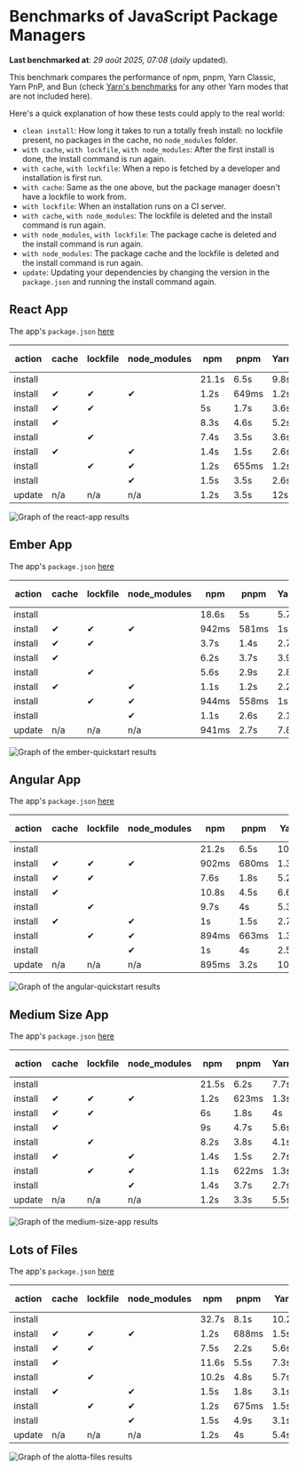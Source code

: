 # Benchmarks of JavaScript Package Managers

**Last benchmarked at**: _29 août 2025, 07:08_ (_daily_ updated).

This benchmark compares the performance of npm, pnpm, Yarn Classic, Yarn PnP, and Bun (check [Yarn's benchmarks](https://yarnpkg.com/benchmarks) for any other Yarn modes that are not included here).

Here's a quick explanation of how these tests could apply to the real world:

- `clean install`: How long it takes to run a totally fresh install: no lockfile present, no packages in the cache, no `node_modules` folder.
- `with cache`, `with lockfile`, `with node_modules`: After the first install is done, the install command is run again.
- `with cache`, `with lockfile`: When a repo is fetched by a developer and installation is first run.
- `with cache`: Same as the one above, but the package manager doesn't have a lockfile to work from.
- `with lockfile`: When an installation runs on a CI server.
- `with cache`, `with node_modules`: The lockfile is deleted and the install command is run again.
- `with node_modules`, `with lockfile`: The package cache is deleted and the install command is run again.
- `with node_modules`: The package cache and the lockfile is deleted and the install command is run again.
- `update`: Updating your dependencies by changing the version in the `package.json` and running the install command again.

## React App

The app's `package.json` [here](./fixtures/react-app/package.json)

| action  | cache | lockfile | node_modules| npm | pnpm | Yarn | Yarn PnP | Bun |
| ---     | ---   | ---      | ---         | --- | ---  | ---  | ---      | --- |
| install |       |          |             | 21.1s | 6.5s | 9.8s | 2.7s | 1.4s |
| install | ✔     | ✔        | ✔           | 1.2s | 649ms | 1.2s | n/a | 34ms |
| install | ✔     | ✔        |             | 5s | 1.7s | 3.6s | 983ms | 449ms |
| install | ✔     |          |             | 8.3s | 4.6s | 5.2s | 2.4s | 420ms |
| install |       | ✔        |             | 7.4s | 3.5s | 3.6s | 982ms | 419ms |
| install | ✔     |          | ✔           | 1.4s | 1.5s | 2.6s | n/a | 33ms |
| install |       | ✔        | ✔           | 1.2s | 655ms | 1.2s | n/a | 30ms |
| install |       |          | ✔           | 1.5s | 3.5s | 2.6s | n/a | 29ms |
| update  | n/a | n/a | n/a | 1.2s | 3.5s | 12s | 3.1s | 34ms |

<img alt="Graph of the react-app results" src="results/img/react-app.svg" />

## Ember App

The app's `package.json` [here](./fixtures/ember-quickstart/package.json)

| action  | cache | lockfile | node_modules| npm | pnpm | Yarn | Yarn PnP | Bun |
| ---     | ---   | ---      | ---         | --- | ---  | ---  | ---      | --- |
| install |       |          |             | 18.6s | 5s | 5.7s | 2.3s | 1.1s |
| install | ✔     | ✔        | ✔           | 942ms | 581ms | 1s | n/a | 26ms |
| install | ✔     | ✔        |             | 3.7s | 1.4s | 2.7s | 873ms | 323ms |
| install | ✔     |          |             | 6.2s | 3.7s | 3.9s | 2s | 325ms |
| install |       | ✔        |             | 5.6s | 2.9s | 2.8s | 868ms | 329ms |
| install | ✔     |          | ✔           | 1.1s | 1.2s | 2.2s | n/a | 26ms |
| install |       | ✔        | ✔           | 944ms | 558ms | 1s | n/a | 24ms |
| install |       |          | ✔           | 1.1s | 2.6s | 2.1s | n/a | 24ms |
| update  | n/a | n/a | n/a | 941ms | 2.7s | 7.8s | 2.9s | 26ms |

<img alt="Graph of the ember-quickstart results" src="results/img/ember-quickstart.svg" />

## Angular App

The app's `package.json` [here](./fixtures/angular-quickstart/package.json)

| action  | cache | lockfile | node_modules| npm | pnpm | Yarn | Yarn PnP | Bun |
| ---     | ---   | ---      | ---         | --- | ---  | ---  | ---      | --- |
| install |       |          |             | 21.2s | 6.5s | 10.8s | 2.8s | 1.8s |
| install | ✔     | ✔        | ✔           | 902ms | 680ms | 1.3s | n/a | 28ms |
| install | ✔     | ✔        |             | 7.6s | 1.8s | 5.2s | 1.2s | 822ms |
| install | ✔     |          |             | 10.8s | 4.5s | 6.6s | 2.3s | 809ms |
| install |       | ✔        |             | 9.7s | 4s | 5.3s | 1.2s | 807ms |
| install | ✔     |          | ✔           | 1s | 1.5s | 2.7s | n/a | 28ms |
| install |       | ✔        | ✔           | 894ms | 663ms | 1.3s | n/a | 26ms |
| install |       |          | ✔           | 1s | 4s | 2.5s | n/a | 26ms |
| update  | n/a | n/a | n/a | 895ms | 3.2s | 10.3s | 2.7s | 33ms |

<img alt="Graph of the angular-quickstart results" src="results/img/angular-quickstart.svg" />

## Medium Size App

The app's `package.json` [here](./fixtures/medium-size-app/package.json)

| action  | cache | lockfile | node_modules| npm | pnpm | Yarn | Yarn PnP | Bun |
| ---     | ---   | ---      | ---         | --- | ---  | ---  | ---      | --- |
| install |       |          |             | 21.5s | 6.2s | 7.7s | 3s | 1.3s |
| install | ✔     | ✔        | ✔           | 1.2s | 623ms | 1.3s | n/a | 31ms |
| install | ✔     | ✔        |             | 6s | 1.8s | 4s | 1.1s | 466ms |
| install | ✔     |          |             | 9s | 4.7s | 5.6s | 2.5s | 464ms |
| install |       | ✔        |             | 8.2s | 3.8s | 4.1s | 1.1s | 450ms |
| install | ✔     |          | ✔           | 1.4s | 1.5s | 2.7s | n/a | 30ms |
| install |       | ✔        | ✔           | 1.1s | 622ms | 1.3s | n/a | 27ms |
| install |       |          | ✔           | 1.4s | 3.7s | 2.7s | n/a | 27ms |
| update  | n/a | n/a | n/a | 1.2s | 3.3s | 5.5s | 2.3s | 37ms |

<img alt="Graph of the medium-size-app results" src="results/img/medium-size-app.svg" />

## Lots of Files

The app's `package.json` [here](./fixtures/alotta-files/package.json)

| action  | cache | lockfile | node_modules| npm | pnpm | Yarn | Yarn PnP | Bun |
| ---     | ---   | ---      | ---         | --- | ---  | ---  | ---      | --- |
| install |       |          |             | 32.7s | 8.1s | 10.2s | 3.4s | 1.8s |
| install | ✔     | ✔        | ✔           | 1.2s | 688ms | 1.5s | n/a | 39ms |
| install | ✔     | ✔        |             | 7.5s | 2.2s | 5.6s | 1.3s | 702ms |
| install | ✔     |          |             | 11.6s | 5.5s | 7.3s | 2.8s | 700ms |
| install |       | ✔        |             | 10.2s | 4.8s | 5.7s | 1.3s | 697ms |
| install | ✔     |          | ✔           | 1.5s | 1.8s | 3.1s | n/a | 38ms |
| install |       | ✔        | ✔           | 1.2s | 675ms | 1.5s | n/a | 35ms |
| install |       |          | ✔           | 1.5s | 4.9s | 3.1s | n/a | 35ms |
| update  | n/a | n/a | n/a | 1.2s | 4s | 5.4s | 2.9s | 103ms |

<img alt="Graph of the alotta-files results" src="results/img/alotta-files.svg" />
